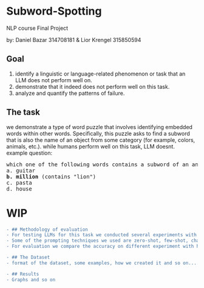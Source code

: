 # Subword-Spotting
NLP course Final Project

by: Daniel Bazar 314708181 & Lior Krengel 315850594

## Goal
1) identify a linguistic or language-related phenomenon or task that an LLM does not perform well on.
2) demonstrate that it indeed does not perform well on this task.
3) analyze and quantify the patterns of failure.

## The task
we demonstrate a type of word puzzle that involves identifying embedded words within other words. Specifically, this puzzle asks to find a subword that is also the name of an object from some category (for example, colors, animals, etc.). while humans perform well on this task, LLM doesnt.  
example question:
<pre>
which one of the following words contains a subword of an animal?
a. guitar
<b>b. million</b> (contains "lion")
c. pasta
d. house
</pre>

# WIP
```diff  
- ## Methodology of evaluation
- For testing LLMs for this task we conducted several experiments with various types of prompts on a dataset we created. 
- Some of the prompting techniques we used are zero-shot, few-shot, chain-of-thought, decomposition, etc. 
- For evaluation we compare the accuracy on different experiment with humans performance.

- ## The Dataset
- format of the dataset, some examples, how we created it and so on........

- ## Results
- Graphs and so on
```

